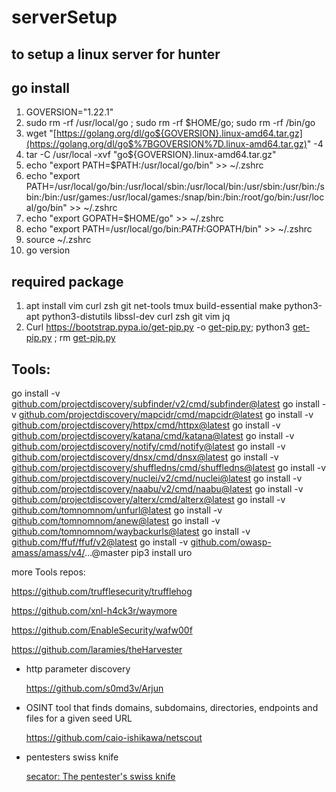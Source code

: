 # serverSetup
to setup a linux server for hunter
------------------

## go install

1. GOVERSION="1.22.1"
2. sudo rm -rf /usr/local/go ; sudo rm -rf $HOME/go; sudo rm -rf /bin/go
3. wget "[https://golang.org/dl/go${GOVERSION}.linux-amd64.tar.gz](https://golang.org/dl/go$%7BGOVERSION%7D.linux-amd64.tar.gz)" -4
4. tar -C /usr/local -xvf "go${GOVERSION}.linux-amd64.tar.gz"
5. echo "export PATH=$PATH:/usr/local/go/bin" >> ~/.zshrc
6. echo "export PATH=/usr/local/go/bin:/usr/local/sbin:/usr/local/bin:/usr/sbin:/usr/bin:/sbin:/bin:/usr/games:/usr/local/games:/snap/bin:/bin:/root/go/bin:/usr/local/go/bin" >> ~/.zshrc
7. echo "export GOPATH=$HOME/go" >> ~/.zshrc
8. echo "export PATH=/usr/local/go/bin:$PATH:$GOPATH/bin" >> ~/.zshrc
9. source ~/.zshrc
10. go version

## required package

1. apt install vim curl zsh git net-tools tmux build-essential make python3-apt python3-distutils libssl-dev curl zsh git vim jq
2. Curl https://bootstrap.pypa.io/get-pip.py -o [get-pip.py](http://get-pip.py/); python3 [get-pip.py](http://get-pip.py/) ; rm [get-pip.py](http://get-pip.py/)

## Tools:

go install -v [github.com/projectdiscovery/subfinder/v2/cmd/subfinder@latest](http://github.com/projectdiscovery/subfinder/v2/cmd/subfinder@latest)
go install -v [github.com/projectdiscovery/mapcidr/cmd/mapcidr@latest](http://github.com/projectdiscovery/mapcidr/cmd/mapcidr@latest)
go install -v [github.com/projectdiscovery/httpx/cmd/httpx@latest](http://github.com/projectdiscovery/httpx/cmd/httpx@latest)
go install -v [github.com/projectdiscovery/katana/cmd/katana@latest](http://github.com/projectdiscovery/katana/cmd/katana@latest)
go install -v [github.com/projectdiscovery/notify/cmd/notify@latest](http://github.com/projectdiscovery/notify/cmd/notify@latest)
go install -v [github.com/projectdiscovery/dnsx/cmd/dnsx@latest](http://github.com/projectdiscovery/dnsx/cmd/dnsx@latest)
go install -v [github.com/projectdiscovery/shuffledns/cmd/shuffledns@latest](http://github.com/projectdiscovery/shuffledns/cmd/shuffledns@latest)
go install -v [github.com/projectdiscovery/nuclei/v2/cmd/nuclei@latest](http://github.com/projectdiscovery/nuclei/v2/cmd/nuclei@latest)
go install -v [github.com/projectdiscovery/naabu/v2/cmd/naabu@latest](http://github.com/projectdiscovery/naabu/v2/cmd/naabu@latest)
go install -v [github.com/projectdiscovery/alterx/cmd/alterx@latest](http://github.com/projectdiscovery/alterx/cmd/alterx@latest)
go install -v [github.com/tomnomnom/unfurl@latest](http://github.com/tomnomnom/unfurl@latest)
go install -v [github.com/tomnomnom/anew@latest](http://github.com/tomnomnom/anew@latest)
go install -v [github.com/tomnomnom/waybackurls@latest](http://github.com/tomnomnom/waybackurls@latest)
go install -v [github.com/ffuf/ffuf/v2@latest](http://github.com/ffuf/ffuf/v2@latest)
go install -v [github.com/owasp-amass/amass/v4/](http://github.com/owasp-amass/amass/v4/)...@master
pip3 install uro

more Tools repos:

https://github.com/trufflesecurity/trufflehog

https://github.com/xnl-h4ck3r/waymore

https://github.com/EnableSecurity/wafw00f

https://github.com/laramies/theHarvester

- http parameter discovery
    
    https://github.com/s0md3v/Arjun
    
- OSINT tool that finds domains, subdomains, directories, endpoints and files for a given seed URL
    
    https://github.com/caio-ishikawa/netscout
    
- pentesters swiss knife
    
    [secator: The pentester's swiss knife](https://securityonline.info/secator-the-pentesters-swiss-knife/)

